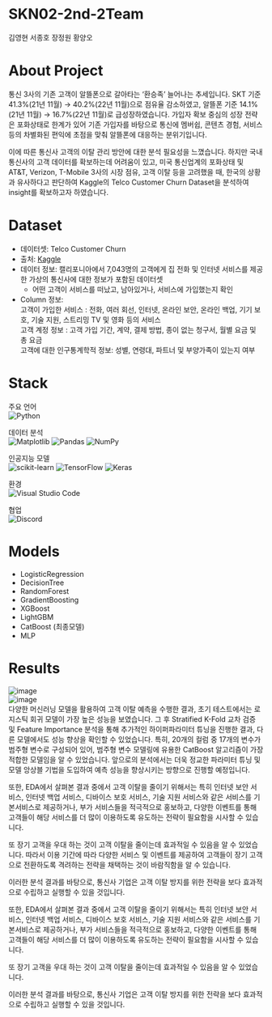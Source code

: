# SKN02-2nd-2Team
김영현 서종호 장정원 황양오

# About Project
통신 3사의 기존 고객이 알뜰폰으로 갈아타는 ‘환승족’ 늘어나는 추세입니다. SKT 기준 41.3%(21년 11월) → 40.2%(22년 11월)으로 점유율 감소하였고, 알뜰폰 기준 14.1%(21년 11월) → 16.7%(22년 11월)로 급성장하였습니다. 가입자 확보 중심의 성장 전략은 포화상태로 한계가 있어 기존 가입자를 바탕으로 통신에 멤버쉽, 콘텐츠 경험, 서비스 등의 차별화된 편익에 초점을 맞춰 알뜰폰에 대응하는 분위기입니다. 

이에 따른 통신사 고객의 이탈 관리 방안에 대한 분석 필요성을 느꼈습니다. 하지만 국내 통신사의 고객 데이터를 확보하는데 어려움이 있고, 미국 통신업계의 포화상태 및 AT&T, Verizon, T-Mobile 3사의 시장 점유, 고객 이탈 등을 고려했을 때, 한국의 상황과 유사하다고 판단하여 Kaggle의 Telco Customer Churn Dataset을 분석하여 insight를 확보하고자 하였습니다.

# Dataset
- 데이터셋: Telco Customer Churn
- 출처: [Kaggle](https://www.kaggle.com/datasets/blastchar/telco-customer-churn/data)
- 데이터 정보: 캘리포니아에서 7,043명의 고객에게 집 전화 및 인터넷 서비스를 제공한 가상의 통신사에 대한 정보가 포함된 데이터셋
    - 어떤 고객이 서비스를 떠났고, 남아있거나, 서비스에 가입했는지 확인
- Column 정보:  
    고객이 가입한 서비스 : 전화, 여러 회선, 인터넷, 온라인 보안, 온라인 백업, 기기 보호, 기술 지원, 스트리밍 TV 및 영화 등의 서비스  
    고객 계정 정보 : 고객 가입 기간, 계약, 결제 방법, 종이 없는 청구서, 월별 요금 및 총 요금  
    고객에 대한 인구통계학적 정보: 성별, 연령대, 파트너 및 부양가족이 있는지 여부

# Stack

주요 언어  
 ![Python](https://img.shields.io/badge/python-3670A0?style=for-the-badge&logo=python&logoColor=ffdd54)

데이터 분석  
 ![Matplotlib](https://img.shields.io/badge/Matplotlib-%23ffffff.svg?style=for-the-badge&logo=Matplotlib&logoColor=black)
 ![Pandas](https://img.shields.io/badge/pandas-%23150458.svg?style=for-the-badge&logo=pandas&logoColor=white)
 ![NumPy](https://img.shields.io/badge/numpy-%23013243.svg?style=for-the-badge&logo=numpy&logoColor=white)

인공지능 모델  
 ![scikit-learn](https://img.shields.io/badge/scikit--learn-%23F7931E.svg?style=for-the-badge&logo=scikit-learn&logoColor=white)
 ![TensorFlow](https://img.shields.io/badge/TensorFlow-%23FF6F00.svg?style=for-the-badge&logo=TensorFlow&logoColor=white)
 ![Keras](https://img.shields.io/badge/Keras-%23D00000.svg?style=for-the-badge&logo=Keras&logoColor=white)
  
환경  
 ![Visual Studio Code](https://img.shields.io/badge/Visual%20Studio%20Code-0078d7.svg?style=for-the-badge&logo=visual-studio-code&logoColor=white)
  
협업  
 ![Discord](https://img.shields.io/badge/Discord-%235865F2.svg?style=for-the-badge&logo=discord&logoColor=white)

 # Models
 - LogisticRegression  
 - DecisionTree  
 - RandomForest  
 - GradientBoosting
 - XGBoost
 - LightGBM
 - CatBoost (최종모델)
 - MLP

# Results
![image](https://github.com/SKNETWORKS-FAMILY-AICAMP/SKN02-2nd-2Team/assets/158265663/5464b7d5-ff62-4fcc-ab12-430e406acf97)  
![image](https://github.com/SKNETWORKS-FAMILY-AICAMP/SKN02-2nd-2Team/assets/158265663/07a25555-cb60-4f56-815d-ff98c6e81793)  
다양한 머신러닝 모델을 활용하여 고객 이탈 예측을 수행한 결과, 초기 테스트에서는 로지스틱 회귀 모델이 가장 높은 성능을 보였습니다. 그 후 Stratified K-Fold 교차 검증 및 Feature Importance 분석을 통해 추가적인 하이퍼파라미터 튜닝을 진행한 결과, 다른 모델에서도 성능 향상을 확인할 수 있었습니다. 
특히, 20개의 컬럼 중 17개의 변수가 범주형 변수로 구성되어 있어, 범주형 변수 모델링에 유용한 CatBoost 알고리즘이 가장 적합한 모델임을 알 수 있었습니다.
앞으로의 분석에서는 더욱 정교한 파라미터 튜닝 및 모델 앙상블 기법을 도입하여 예측 성능을 향상시키는 방향으로 진행할 예정입니다.

또한, EDA에서 살펴본 결과 중에서 고객 이탈을 줄이기 위해서는 특히 인터넷 보안 서비스, 인터넷 백업 서비스, 디바이스 보호 서비스, 기술 지원 서비스와 같은 서비스를 기본서비스로 제공하거나,  부가 서비스들을 적극적으로 홍보하고, 다양한 이벤트를 통해 고객들이 해당 서비스를 더 많이 이용하도록 유도하는 전략이 필요함을 시사할 수 있습니다.

또 장기 고객을 우대 하는 것이 고객 이탈을 줄이는데 효과적일 수 있음을 알 수 있었습니다. 따라서 이용 기간에 따라 다양한 서비스 및 이벤트를 제공하여 고객들이 장기 고객으로 전환하도록 격려하는 전략을 채택하는 것이 바람직함을 알 수 있습니다. 

이러한 분석 결과를 바탕으로, 통신사 기업은 고객 이탈 방지를 위한 전략을 보다 효과적으로 수립하고 실행할 수 있을 것입니다.

또한, EDA에서 살펴본 결과 중에서 고객 이탈을 줄이기 위해서는 특히 인터넷 보안 서비스, 인터넷 백업 서비스, 디바이스 보호 서비스, 기술 지원 서비스와 같은 서비스를 기본서비스로 제공하거나,  부가 서비스들을 적극적으로 홍보하고, 다양한 이벤트를 통해 고객들이 해당 서비스를 더 많이 이용하도록 유도하는 전략이 필요함을 시사할 수 있습니다.

또 장기 고객을 우대 하는 것이 고객 이탈을 줄이는데 효과적일 수 있음을 알 수 있었습니다. 

이러한 분석 결과를 바탕으로, 통신사 기업은 고객 이탈 방지를 위한 전략을 보다 효과적으로 수립하고 실행할 수 있을 것입니다.
